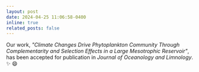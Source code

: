 ```yaml
---
layout: post
date: 2024-04-25 11:06:58-0400
inline: true
related_posts: false
---
```


Our work, <em>"Climate Changes Drive Phytoplankton Community Through Complementarity and Selection Effects in a Large Mesotrophic Reservoir"</em>, has been accepted for publication in <em>Journal of Oceanology and Limnology</em>. :sparkles: :smile:

